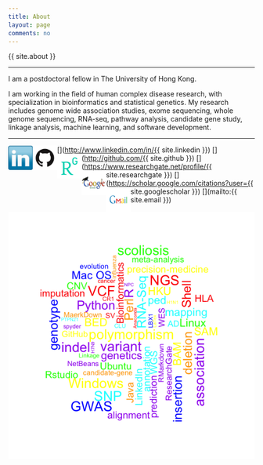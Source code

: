 ```yaml
---
title: About
layout: page
comments: no
---
```


{{ site.about }}

***

I am a postdoctoral fellow in The University of Hong Kong.    

I am working in the field of human complex disease research, with specialization in bioinformatics and statistical genetics. My research includes genome wide association studies, exome sequencing, whole genome sequencing, RNA-seq, pathway analysis, candidate gene study, linkage analysis, machine learning, and software development. 

***

[<img src="/logo/linkedin.jpg" alt="Smiley face" height="50" width="50" align="left" />](http://www.linkedin.com/in/{{ site.linkedin }}) 	 [<img src="/logo/GitHub.png" alt="Smiley face" height="50" width="50" align="left" />](http://github.com/{{ site.github }}) 	 [<img src="/logo/rg.png" alt="Smiley face" height="50" width="50" align="left" />](https://www.researchgate.net/profile/{{ site.researchgate }}) 	 [<img src="/logo/google-scholar.jpg" alt="Smiley face" height="50" width="50" align="left" />](https://scholar.google.com/citations?user={{ site.googlescholar }}) 	[<img src="/logo/Gmail.png" alt="Smiley face" height="50" width="50" align="left" />](mailto:{{ site.email }})

![](cv.fig.png)
